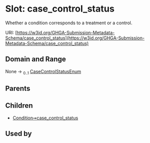 
# Slot: case_control_status


Whether a condition corresponds to a treatment or a control.

URI: [https://w3id.org/GHGA-Submission-Metadata-Schema/case_control_status](https://w3id.org/GHGA-Submission-Metadata-Schema/case_control_status)


## Domain and Range

None &#8594;  <sub>0..1</sub> [CaseControlStatusEnum](CaseControlStatusEnum.md)

## Parents


## Children

 *  [Condition➞case_control_status](Condition_case_control_status.md)

## Used by

